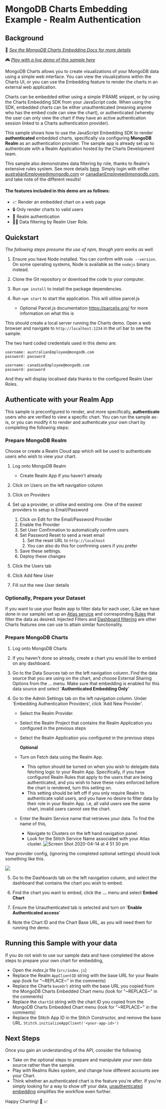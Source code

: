 # MongoDB Charts Embedding Example - Realm Authentication

## Background

📄 _[See the MongoDB Charts Embedding Docs for more details](https://docs.mongodb.com/charts/saas/embedding-charts/)_

🎮 _[Play with a live demo of this sample here](https://codesandbox.io/s/github/mongodb-js/charts-embed-sdk/tree/master/examples/charts/authenticated-realm)_

MongoDB Charts allows you to create visualizations of your MongoDB data using a simple web interface. You can view the visualizations within the Charts UI, or you can use the Embedding feature to render the charts in an external web application.

Charts can be embedded either using a simple IFRAME snippet, or by using the Charts Embedding SDK from your JavaScript code. When using the SDK, embedded charts can be either unauthenticated (meaning anyone who has the embed code can view the chart), or authenticated (whereby the user can only view the chart if they have an active authentication session linked to a Charts authentication provider).

This sample shows how to use the JavaScript Embedding SDK to render **authenticated** embedded charts, specifically via configuring **MongoDB Realm** as an authentication provider. The sample app is already set up to authenticate with a Realm Application hosted by the Charts Development team.

This sample also demonstrates data filtering by role, thanks to Realm's extensive rules system. See more details [here](https://docs.mongodb.com/stitch/mongodb/define-roles-and-permissions/). Simply login with either australianEmployee@mongodb.com or canadianEmployee@mongodb.com, and take note of the different results!

#### The features included in this demo are as follows:

- 📈 Render an embedded chart on a web page
- 🔒 Only render charts to valid users
- 🔑 Realm authentication
- 🙋‍♂️ Data filtering by Realm User Role.

## Quickstart

_The following steps presume the use of npm, though yarn works as well._

1. Ensure you have Node installed. You can confirm with `node --version`. On some operating systems, Node is available as the `nodejs` binary instead.

2. Clone the Git repository or download the code to your computer.

3. Run `npm install` to install the package dependencies.

4. Run `npm start` to start the application. This will utilise parcel.js
   - Optional Parcel.js documentation https://parceljs.org/ for more information on what this is

This should create a local server running the Charts demo. Open a web browser and navigate to `http://localhost:1234` in the url bar to see the sample.

The two hard coded credentials used in this demo are:

```
username: australianEmployee@mongodb.com
password: password
```

```
username: canadianEmployee@mongodb.com
password: password
```

And they will display localised data thanks to the configured Realm User Roles.

## Authenticate with your Realm App

This sample is preconfigured to render, and more specifically, **authenticate** users who are verified to view a specific chart. You can run the sample as-is, or you can modify it to render and authenticate your own chart by completing the following steps:

### Prepare MongoDB Realm

Choose or create a Realm Cloud app which will be used to authenticate users who wish to view your chart.

1. Log onto MongoDB Realm

   - Create Realm App if you haven't already

2. Click on Users on the left navigation column

3. Click on Providers

4. Set up a provider, or utilise and existing one. One of the easiest providers to setup is Email/Password

   1. Click on Edit for the Email/Password Provider
   2. Enable the Provider
   3. Set User Confirmation to automatically confirm users
   4. Set Password Reset to send a reset email
      1. Set the reset URL to `http://localhost`
      2. You can also do this for confirming users if you prefer
   5. Save these settings.
   6. Deploy these changes

5. Click the Users tab
6. Click Add New User
7. Fill out the new User details

### Optionally, Prepare your Dataset

If you want to use your Realm app to filter data for each user, (Like we have done in our sample) set up an [Atlas service](https://www.mongodb.com/cloud/atlas) and corresponding [Rules](https://docs.mongodb.com/stitch/mongodb/define-roles-and-permissions/) that filter the data as desired. Injected Filters and [Dashboard filtering](https://www.mongodb.com/blog/post/filter-your-dashboards-with-mongodb-charts) are other Charts features one can use to attain similar functionality.

### Prepare MongoDB Charts

1. Log onto MongoDB Charts

2. If you haven't done so already, create a chart you would like to embed on any dashboard.

3. Go to the Data Sources tab on the left navigation column. Find the data source that you are using on the chart, and choose External Sharing Options from the ... menu. Make sure that embedding is enabled for this data source and select '**Authenticated Embedding Only**'

4. Go to the Admin Settings tab on the left navigation column. Under 'Embedding Authentication Providers', click 'Add New Provider'.

   - Select the Realm Provider.
   - Select the Realm Project that contains the Realm Application you configured in the previous steps
   - Select the Realm Application you configured in the previous steps

     **Optional**

   - Turn on Fetch data using the Realm App.
     - This option should be turned on when you wish to delegate data fetching logic to your Realm App. Specifically, if you have configured Realm Rules that apply to the users that are being authenticated, and you wish to have these rules enforced before the chart is rendered, turn this setting on.
     - This setting should be left off if you only require Realm to authenticate valid users, and you have no desire to filter data by their role in your Realm App. i.e, all valid users see the same chart, invalid users cannot see the chart.
   - Enter the Realm Service name that retrieves your data. To find the name of this,
     - Navigate to Clusters on the left hand navigation panel.
     - Look for the Stitch Service Name associated with your Atlas cluster.
       ![Screen Shot 2020-04-14 at 4 51 30 pm](https://user-images.githubusercontent.com/19422770/79194609-3478f280-7e70-11ea-9267-a1c7d35aad09.png)

Your provider config, (ignoring the completed optional settings) should look something like this.

![](https://i.imgur.com/e5DDM4B.png)

5. Go to the Dashboards tab on the left navigation column, and select the dashboard that contains the chart you wish to embed.

6. Find the chart you want to embed, click the **...** menu and select **Embed Chart**

7. Ensure the Unauthenticated tab is selected and turn on '**Enable Authenticated access**'

8. Note the Chart ID and the Chart Base URL, as you will need them for running the demo.

## Running this Sample with your data

If you do not wish to use our sample data and have completed the above steps to prepare your own chart for embedding,

- Open the _index.js_ file (`src/index.js`)
- Replace the Realm `AppClientID` string with the base URL for your Realm app (look for "\~REPLACE\~" in the comments)
- Replace the Charts `baseUrl` string with the base URL you copied from the MongoDB Charts Embedded Chart menu (look for "\~REPLACE\~" in the comments)
- Replace the `chartId` string with the chart ID you copied from the MongoDB Charts Embedded Chart menu (look for "\~REPLACE\~" in the comments)
- Replace the Stitch App ID in the Stitch Constructor, and remove the base URL. `Stitch.initializeAppClient('<your-app-id>')`

## Next Steps

Once you gain an understanding of the API, consider the following

- Take on the optional steps to prepare and manipulate your own data source rather than the sample.
- Play with Realms Rules system, and change how different accounts see your Chart.
- Think whether an authenticated chart is the feature you're after. If you're simply looking for a way to show off your data, [unauthenticated embedding](https://github.com/mongodb-js/charts-embed-sdk/tree/master/examples/charts/unauthenticated) simplifies the workflow even further.

Happy Charting! 🚀 📈
